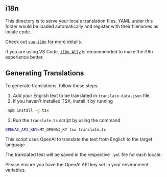 ## i18n

This directory is to serve your locale translation files. YAML under this folder would be loaded automatically and register with their filenames as locale code.

Check out [`vue-i18n`](https://github.com/intlify/vue-i18n-next) for more details.

If you are using VS Code, [`i18n Ally`](https://github.com/lokalise/i18n-ally) is recommended to make the i18n experience better.


## Generating Translations

To generate translations, follow these steps:

1. Add your English text to be translated in `translate-data.json` file.
2. If you haven't installed TSX, install it by running 
```bash
 npm install -g tsx
 ```
3. Run the `translate.ts` script by using the command 
```bash
OPENAI_API_KEY=MY_OPENAI_KY tsx translate.ts
```

This script uses OpenAI to translate the text from English to the target language.

The translated text will be saved in the respective `.yml` file for each locale.

Please ensure you have the OpenAI API key set in your environment variables.
